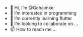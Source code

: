 - 👋 Hi, I’m @Gchaimke
- 👀 I’m interested in programming
- 🌱 I’m currently learning flutter
- 💞️ I’m looking to collaborate on ...
- 📫 How to reach me ...

<!---
Gchaimke/Gchaimke is a ✨ special ✨ repository because its `README.md` (this file) appears on your GitHub profile.
You can click the Preview link to take a look at your changes.
--->
